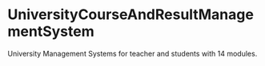 # UniversityCourseAndResultManagementSystem
University Management Systems for teacher and students with 14 modules. 
